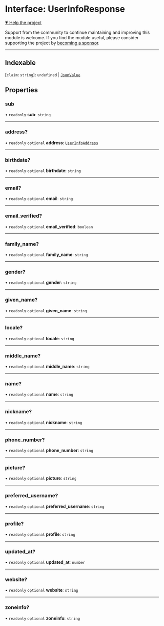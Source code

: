 # Interface: UserInfoResponse

[💗 Help the project](https://github.com/sponsors/panva)

Support from the community to continue maintaining and improving this module is welcome. If you find the module useful, please consider supporting the project by [becoming a sponsor](https://github.com/sponsors/panva).

***

## Indexable

 \[`claim`: `string`\]: `undefined` \| [`JsonValue`](../type-aliases/JsonValue.md)

## Properties

### sub

• `readonly` **sub**: `string`

***

### address?

• `readonly` `optional` **address**: [`UserInfoAddress`](UserInfoAddress.md)

***

### birthdate?

• `readonly` `optional` **birthdate**: `string`

***

### email?

• `readonly` `optional` **email**: `string`

***

### email\_verified?

• `readonly` `optional` **email\_verified**: `boolean`

***

### family\_name?

• `readonly` `optional` **family\_name**: `string`

***

### gender?

• `readonly` `optional` **gender**: `string`

***

### given\_name?

• `readonly` `optional` **given\_name**: `string`

***

### locale?

• `readonly` `optional` **locale**: `string`

***

### middle\_name?

• `readonly` `optional` **middle\_name**: `string`

***

### name?

• `readonly` `optional` **name**: `string`

***

### nickname?

• `readonly` `optional` **nickname**: `string`

***

### phone\_number?

• `readonly` `optional` **phone\_number**: `string`

***

### picture?

• `readonly` `optional` **picture**: `string`

***

### preferred\_username?

• `readonly` `optional` **preferred\_username**: `string`

***

### profile?

• `readonly` `optional` **profile**: `string`

***

### updated\_at?

• `readonly` `optional` **updated\_at**: `number`

***

### website?

• `readonly` `optional` **website**: `string`

***

### zoneinfo?

• `readonly` `optional` **zoneinfo**: `string`

